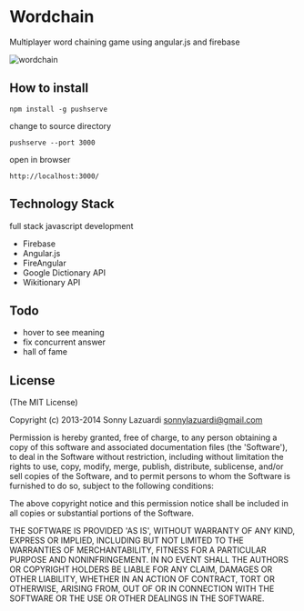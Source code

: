 Wordchain
=========

Multiplayer word chaining game using angular.js and firebase

![wordchain](http://i.imgur.com/S5TNeLy.jpg?1)

## How to install

	npm install -g pushserve

change to source directory

	pushserve --port 3000

open in browser

	http://localhost:3000/


## Technology Stack

full stack javascript development

- Firebase
- Angular.js
- FireAngular
- Google Dictionary API
- Wikitionary API

## Todo

- hover to see meaning
- fix concurrent answer
- hall of fame

## License

(The MIT License)

Copyright (c) 2013-2014 Sonny Lazuardi <sonnylazuardi@gmail.com>

Permission is hereby granted, free of charge, to any person obtaining
a copy of this software and associated documentation files (the
'Software'), to deal in the Software without restriction, including
without limitation the rights to use, copy, modify, merge, publish,
distribute, sublicense, and/or sell copies of the Software, and to
permit persons to whom the Software is furnished to do so, subject to
the following conditions:

The above copyright notice and this permission notice shall be
included in all copies or substantial portions of the Software.

THE SOFTWARE IS PROVIDED 'AS IS', WITHOUT WARRANTY OF ANY KIND,
EXPRESS OR IMPLIED, INCLUDING BUT NOT LIMITED TO THE WARRANTIES OF
MERCHANTABILITY, FITNESS FOR A PARTICULAR PURPOSE AND NONINFRINGEMENT.
IN NO EVENT SHALL THE AUTHORS OR COPYRIGHT HOLDERS BE LIABLE FOR ANY
CLAIM, DAMAGES OR OTHER LIABILITY, WHETHER IN AN ACTION OF CONTRACT,
TORT OR OTHERWISE, ARISING FROM, OUT OF OR IN CONNECTION WITH THE
SOFTWARE OR THE USE OR OTHER DEALINGS IN THE SOFTWARE.